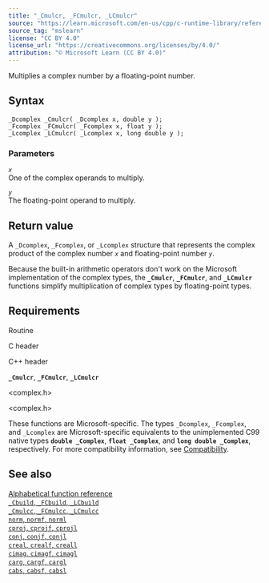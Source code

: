 ```yaml
---
title: "_Cmulcr, _FCmulcr, _LCmulcr"
source: "https://learn.microsoft.com/en-us/cpp/c-runtime-library/reference/cmulcr-fcmulcr-lcmulcr?view=msvc-170"
source_tag: "mslearn"
license: "CC BY 4.0"
license_url: "https://creativecommons.org/licenses/by/4.0/"
attribution: "© Microsoft Learn (CC BY 4.0)"
---
```

Multiplies a complex number by a floating-point number.

## Syntax

```
_Dcomplex _Cmulcr( _Dcomplex x, double y );
_Fcomplex _FCmulcr( _Fcomplex x, float y );
_Lcomplex _LCmulcr( _Lcomplex x, long double y );
```

### Parameters

_`x`_  
One of the complex operands to multiply.

_`y`_  
The floating-point operand to multiply.

## Return value

A `_Dcomplex`, `_Fcomplex`, or `_Lcomplex` structure that represents the complex product of the complex number _`x`_ and floating-point number _`y`_.

Because the built-in arithmetic operators don't work on the Microsoft implementation of the complex types, the **`_Cmulcr`**, **`_FCmulcr`**, and **`_LCmulcr`** functions simplify multiplication of complex types by floating-point types.

## Requirements

Routine

C header

C++ header

**`_Cmulcr`**, **`_FCmulcr`**, **`_LCmulcr`**

<complex.h>

<complex.h>

These functions are Microsoft-specific. The types `_Dcomplex`, `_Fcomplex`, and `_Lcomplex` are Microsoft-specific equivalents to the unimplemented C99 native types **`double _Complex`**, **`float _Complex`**, and **`long double _Complex`**, respectively. For more compatibility information, see [Compatibility](https://learn.microsoft.com/en-us/cpp/c-runtime-library/compatibility?view=msvc-170).

## See also

[Alphabetical function reference](https://learn.microsoft.com/en-us/cpp/c-runtime-library/reference/crt-alphabetical-function-reference?view=msvc-170)  
[`_Cbuild`, `_FCbuild`, `_LCbuild`](https://learn.microsoft.com/en-us/cpp/c-runtime-library/reference/cbuild-fcbuild-lcbuild?view=msvc-170)  
[`_Cmulcc`, `_FCmulcc`, `_LCmulcc`](https://learn.microsoft.com/en-us/cpp/c-runtime-library/reference/cmulcc-fcmulcc-lcmulcc?view=msvc-170)  
[`norm`, `normf`, `norml`](https://learn.microsoft.com/en-us/cpp/c-runtime-library/reference/norm-normf-norml1?view=msvc-170)  
[`cproj`, `cprojf`, `cprojl`](https://learn.microsoft.com/en-us/cpp/c-runtime-library/reference/cproj-cprojf-cprojl?view=msvc-170)  
[`conj`, `conjf`, `conjl`](https://learn.microsoft.com/en-us/cpp/c-runtime-library/reference/conj-conjf-conjl?view=msvc-170)  
[`creal`, `crealf`, `creall`](https://learn.microsoft.com/en-us/cpp/c-runtime-library/reference/creal-crealf-creall?view=msvc-170)  
[`cimag`, `cimagf`, `cimagl`](https://learn.microsoft.com/en-us/cpp/c-runtime-library/reference/cimag-cimagf-cimagl?view=msvc-170)  
[`carg`, `cargf`, `cargl`](https://learn.microsoft.com/en-us/cpp/c-runtime-library/reference/carg-cargf-cargl?view=msvc-170)  
[`cabs`, `cabsf`, `cabsl`](https://learn.microsoft.com/en-us/cpp/c-runtime-library/reference/cabs-cabsf-cabsl?view=msvc-170)
